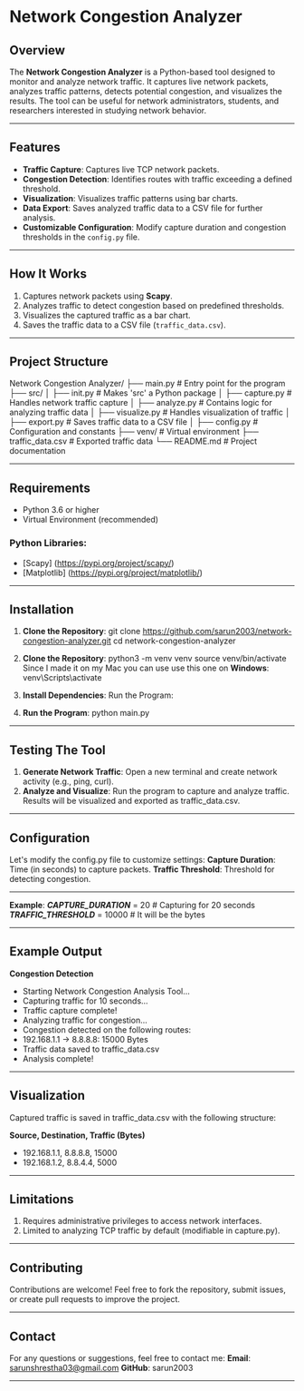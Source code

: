 # Network Congestion Analyzer

## Overview
The **Network Congestion Analyzer** is a Python-based tool designed to monitor and analyze network traffic. It captures live network packets, analyzes traffic patterns, detects potential congestion, and visualizes the results. The tool can be useful for network administrators, students, and researchers interested in studying network behavior.

---

## Features
- **Traffic Capture**: Captures live TCP network packets.
- **Congestion Detection**: Identifies routes with traffic exceeding a defined threshold.
- **Visualization**: Visualizes traffic patterns using bar charts.
- **Data Export**: Saves analyzed traffic data to a CSV file for further analysis.
- **Customizable Configuration**: Modify capture duration and congestion thresholds in the `config.py` file.

---

## How It Works
1. Captures network packets using **Scapy**.
2. Analyzes traffic to detect congestion based on predefined thresholds.
3. Visualizes the captured traffic as a bar chart.
4. Saves the traffic data to a CSV file (`traffic_data.csv`).

---

## Project Structure
Network Congestion Analyzer/ ├── main.py # Entry point for the program ├── src/ │ ├── init.py # Makes 'src' a Python package │ ├── capture.py # Handles network traffic capture │ ├── analyze.py # Contains logic for analyzing traffic data │ ├── visualize.py # Handles visualization of traffic │ ├── export.py # Saves traffic data to a CSV file │ ├── config.py # Configuration and constants ├── venv/ # Virtual environment ├── traffic_data.csv # Exported traffic data └── README.md # Project documentation

---

## Requirements
- Python 3.6 or higher
- Virtual Environment (recommended)

### Python Libraries:
- [Scapy]        (https://pypi.org/project/scapy/)
- [Matplotlib]   (https://pypi.org/project/matplotlib/)

---

## Installation
1. **Clone the Repository**:
   git clone https://github.com/sarun2003/network-congestion-analyzer.git
   cd network-congestion-analyzer

2. **Clone the Repository**:
   python3 -m venv venv
source venv/bin/activate  
Since I made it on my Mac you can use use this one on **Windows**: venv\Scripts\activate

3. **Install Dependencies**:
   Run the Program:
   
4. **Run the Program**:
   python main.py

---

## Testing The Tool
1. **Generate Network Traffic**: Open a new terminal and create network activity (e.g., ping, curl).
2. **Analyze and Visualize**: Run the program to capture and analyze traffic. Results will be visualized and exported as traffic_data.csv.

---

## Configuration
Let's modify the config.py file to customize settings:
**Capture Duration**: Time (in seconds) to capture packets.
**Traffic Threshold**: Threshold for detecting congestion.

---

**Example**:
***CAPTURE_DURATION*** = 20  # Capturing for 20 seconds
***TRAFFIC_THRESHOLD*** = 10000  # It will be the bytes

---

## Example Output

**Congestion Detection**
- Starting Network Congestion Analysis Tool...
- Capturing traffic for 10 seconds...
- Traffic capture complete!
- Analyzing traffic for congestion...
- Congestion detected on the following routes:
- 192.168.1.1 -> 8.8.8.8: 15000 Bytes
- Traffic data saved to traffic_data.csv
- Analysis complete!

---

## Visualization
Captured traffic is saved in traffic_data.csv with the following structure:

**Source, Destination, Traffic (Bytes)**
- 192.168.1.1, 8.8.8.8, 15000
- 192.168.1.2, 8.8.4.4, 5000

---

## Limitations

1. Requires administrative privileges to access network interfaces.
2. Limited to analyzing TCP traffic by default (modifiable in capture.py).

---

## Contributing
Contributions are welcome! Feel free to fork the repository, submit issues, or create pull requests to improve the project.

---

## Contact
For any questions or suggestions, feel free to contact me:
**Email**: sarunshrestha03@gmail.com
**GitHub**: sarun2003

---




